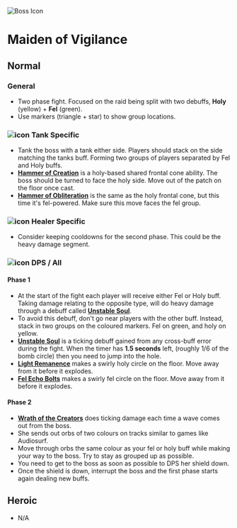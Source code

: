 ![Boss Icon](http://wow.zamimg.com/images/wow/journal/ui-ej-boss-feltitan.png)
# Maiden of Vigilance

## Normal

### General

- Two phase fight. Focused on the raid being split with two debuffs, **Holy** (yellow) + **Fel** (green).
- Use markers (triangle + star) to show group locations.

### ![icon](https://vignette4.wikia.nocookie.net/wowwiki/images/7/7e/Icon-class-role-tank-42x42.png/revision/latest/scale-to-width-down/20?cb=20131012150650) Tank Specific

- Tank the boss with a tank either side. Players should stack on the side matching the tanks buff. Forming two groups of players separated by Fel and Holy buffs.
- [**Hammer of Creation**]() is a holy-based shared frontal cone ability. The boss should be turned to face the holy side. Move out of the patch on the floor once cast.
- [**Hammer of Obliteration**]() is the same as the holy frontal cone, but this time it's fel-powered. Make sure this move faces the fel group.

### ![icon](https://vignette4.wikia.nocookie.net/wowwiki/images/0/07/Icon-class-role-healer-42x42.png/revision/latest/scale-to-width-down/20?cb=20131012150650) Healer Specific

- Consider keeping cooldowns for the second phase. This could be the heavy damage segment.

### ![icon](https://vignette4.wikia.nocookie.net/wowwiki/images/3/3f/Icon-class-role-dealer-42x42.png/revision/latest/scale-to-width-down/20?cb=20131012150649) DPS / All

#### Phase 1

- At the start of the fight each player will receive either Fel or Holy buff. Taking damage relating to the opposite type, will do heavy damage through a debuff called [**Unstable Soul**]().
- To avoid this debuff, don't go near players with the other buff. Instead, stack in two groups on the coloured markers. Fel on green, and holy on yellow.
- [**Unstable Soul**]() is a ticking debuff gained from any cross-buff error during the fight. When the timer has **1.5 seconds** left, (roughly 1/6 of the bomb circle) then you need to jump into the hole.
- [**Light Remanence**]() makes a swirly holy circle on the floor. Move away from it before it explodes.
- [**Fel Echo Bolts**]() makes a swirly fel circle on the floor. Move away from it before it explodes.

#### Phase 2

- [**Wrath of the Creators**]() does ticking damage each time a wave comes out from the boss.
- She sends out orbs of two colours on tracks similar to games like Audiosurf.
- Move through orbs the same colour as your fel or holy buff while making your way to the boss. Try to stay as grouped up as possible.
- You need to get to the boss as soon as possible to DPS her shield down.
- Once the shield is down, interrupt the boss and the first phase starts again dealing new buffs.

## Heroic

- N/A
